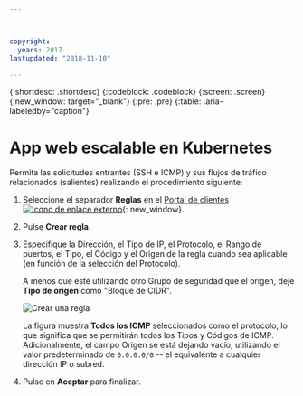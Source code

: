 ```yaml
---



copyright:
  years: 2017
lastupdated: "2018-11-10"

---
```


{:shortdesc: .shortdesc}
{:codeblock: .codeblock}
{:screen: .screen}
{:new_window: target="_blank"}
{:pre: .pre}
{:table: .aria-labeledby="caption"}

# App web escalable en Kubernetes
Permita las solicitudes entrantes (SSH e ICMP) y sus flujos de tráfico relacionados (salientes) realizando el procedimiento siguiente:

1. Seleccione el separador **Reglas** en el [Portal de clientes ![Icono de enlace externo](../../icons/launch-glyph.svg "Icono de enlace externo")](https://cloud.ibm.com/classic){: new_window}.
2.	Pulse **Crear regla**.
3.	Especifique la Dirección, el Tipo de IP, el Protocolo, el Rango de puertos, el Tipo, el Código y el Origen de la regla cuando sea aplicable (en función de la selección del Protocolo). 

	A menos que esté utilizando otro Grupo de seguridad que el origen, deje **Tipo de origen** como "Bloque de CIDR".
	
	![Crear una regla](rule_sg.jpg)
	
	La figura muestra **Todos los ICMP** seleccionados como el protocolo, lo que significa que se permitirán todos los Tipos y Códigos de ICMP. Adicionalmente, el campo Origen se está dejando vacío, utilizando el valor predeterminado de `0.0.0.0/0` -- el equivalente a cualquier dirección IP o subred.

4.	Pulse en **Aceptar** para finalizar.
